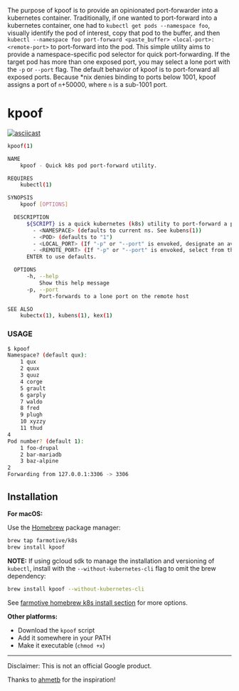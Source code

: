 The purpose of kpoof is to provide an opinionated port-forwarder into a kubernetes container.  Traditionally, if one wanted to port-forward into a kubernetes container, one had to `kubectl get pods --namespace foo`, visually identify the pod of interest, copy that pod to the buffer, and then `kubectl --namespace foo port-forward <paste_buffer> <local-port>:<remote-port>` to port-forward into the pod.  This simple utility aims to provide a namespace-specific pod selector for quick port-forwarding.  If the target pod has more than one exposed port, you may select a lone port with the `-p` or `--port` flag.  The default behavior of kpoof is to port-forward all exposed ports.  Because \*nix denies binding to ports below 1001, kpoof assigns a port of `n`+50000, where `n` is a sub-1001 port.

# kpoof

[![asciicast](https://asciinema.org/a/142452.png)](https://asciinema.org/a/142452)

```sh
kpoof(1)

NAME
    kpoof - Quick k8s pod port-forward utility.

REQUIRES
    kubectl(1)

SYNOPSIS
    kpoof [OPTIONS]

  DESCRIPTION
      ${SCRIPT} is a quick kubernetes (k8s) utility to port-forward a pod to localhost (127.0.0.1). ${SCRIPT} prompts for:
        - <NAMESPACE> (defaults to current ns. See kubens(1))
        - <POD> (defaults to "1")
        - <LOCAL_PORT> (If "-p" or "--port" is envoked, designate an available local port. Defaults to the first exposed port of the pod)
        - <REMOTE_PORT> (If "-p" or "--port" is envoked, select from the list of remote ports to forward.)
      ENTER to use defaults.

  OPTIONS
      -h, --help
          Show this help message
      -p, --port
          Port-forwards to a lone port on the remote host

SEE ALSO
    kubectx(1), kubens(1), kex(1)
```

### USAGE

```sh
$ kpoof
Namespace? (default qux):
    1 qux
    2 quux
    3 quuz
    4 corge
    5 grault
    6 garply
    7 waldo
    8 fred
    9 plugh
    10 xyzzy
    11 thud
4
Pod number? (default 1):
    1 foo-drupal
    2 bar-mariadb
    3 baz-alpine
2
Forwarding from 127.0.0.1:3306 -> 3306
```

## Installation

**For macOS:**

Use the [Homebrew](https://brew.sh/) package manager:
```sh
brew tap farmotive/k8s
brew install kpoof
```
**NOTE:** If using gcloud sdk to manage the installation and versioning of `kubectl`, install with the `--without-kubernetes-cli` flag to omit the brew dependency:
```sh
brew install kpoof --without-kubernetes-cli
```

See [farmotive homebrew k8s install section](https://github.com/farmotive/homebrew-k8s#install) for more options.

**Other platforms:**

- Download the `kpoof` script
- Add it somewhere in your PATH
- Make it executable (`chmod +x`)

-----

Disclaimer: This is not an official Google product.

Thanks to [ahmetb](https://github.com/ahmetb) for the inspiration!
